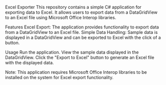 Excel Exporter
This repository contains a simple C# application for exporting data to Excel. It allows users to export data from a DataGridView to an Excel file using Microsoft Office Interop libraries.

Features
Excel Export: The application provides functionality to export data from a DataGridView to an Excel file.
Simple Data Handling: Sample data is displayed in a DataGridView and can be exported to Excel with the click of a button.

Usage
Run the application.
View the sample data displayed in the DataGridView.
Click the "Export to Excel" button to generate an Excel file with the displayed data.

Note: This application requires Microsoft Office Interop libraries to be installed on the system for Excel export functionality.
